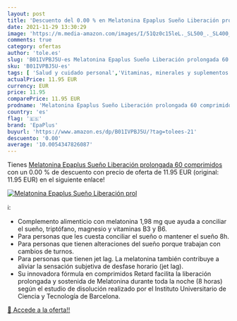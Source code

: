 ```yaml
---
layout: post
title: 'Descuento del 0.00 % en Melatonina Epaplus Sueño Liberación prol'
date: 2021-11-29 13:30:29
image: 'https://m.media-amazon.com/images/I/51Qz0c15leL._SL500_._SL400_.jpg'
comments: true
category: ofertas
author: 'tole.es'
slug: 'B01IVPBJ5U-es Melatonina Epaplus Sueño Liberación prolongada 60 comprimidos'
sku: 'B01IVPBJ5U-es'
tags: [ 'Salud y cuidado personal','Vitaminas, minerales y suplementos en medicamentos, remedios y suplementos dietéticos','epaplus','melatonina', ]
actualPrice: 11.95 EUR
currency: EUR
price: 11.95
comparePrice: 11.95 EUR
prodname: 'Melatonina Epaplus Sueño Liberación prolongada 60 comprimidos'
country: 'es'
flag: '🇪🇸'
brand: 'EpaPlus'
buyurl: 'https://www.amazon.es/dp/B01IVPBJ5U/?tag=tolees-21'
descuento: '0.00'
average: '10.0054347826087'
---
```


Tienes [Melatonina Epaplus Sueño Liberación prolongada 60 comprimidos](https://www.amazon.es/dp/B01IVPBJ5U/?tag=tolees-21) con un 0.00 % de descuento con precio de oferta de 11.95 EUR (original: 11.95 EUR) en el siguiente enlace!

[![Melatonina Epaplus Sueño Liberación prol](https://m.media-amazon.com/images/I/51Qz0c15leL._SL500_._SL400_.jpg)](https://www.amazon.es/dp/B01IVPBJ5U/?tag=tolees-21)

ℹ️:

- Complemento alimenticio con melatonina 1,98 mg que ayuda a conciliar el sueño, triptófano, magnesio y vitaminas B3 y B6.
- Para personas que les cuesta conciliar el sueño o mantener el sueño 8h.
- Para personas que tienen alteraciones del sueño porque trabajan con cambios de turnos.
- Para personas que tienen jet lag. La melatonina también contribuye a aliviar la sensación subjetiva de desfase horario (jet lag).
- Su innovadora fórmula en comprimidos Retard facilita la liberación prolongada y sostenida de Melatonina durante toda la noche (8 horas) según el estudio de disolución realizado por el Instituto Universitario de Ciencia y Tecnología de Barcelona.

[🛒 Accede a la oferta!!](https://www.amazon.es/dp/B01IVPBJ5U/?tag=tolees-21)

